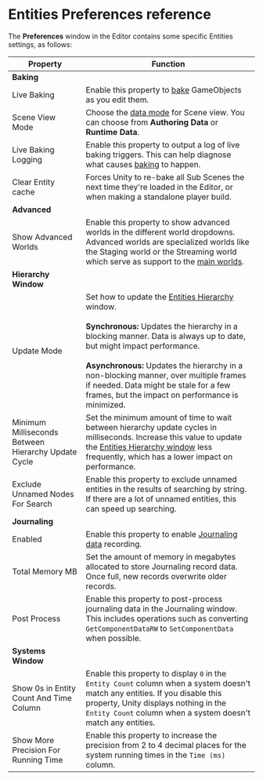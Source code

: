 # Entities Preferences reference

The **Preferences** window in the Editor contains some specific Entities settings, as follows:

|**Property**|**Function**|
|---|---|
|**Baking**||
|Live Baking|Enable this property to [bake](baking.md) GameObjects as you edit them.|
|Scene View Mode|Choose the [data mode](editor-authoring-runtime.md) for Scene view. You can choose from **Authoring Data** or **Runtime Data**. |
|Live Baking Logging| Enable this property to output a log of live baking triggers. This can help diagnose what causes [baking](baking.md) to happen.|
|Clear Entity cache|Forces Unity to re-bake all Sub Scenes the next time they're loaded in the Editor, or when making a standalone player build.|
|**Advanced**||
|Show Advanced Worlds|Enable this property to show advanced worlds in the different world dropdowns. Advanced worlds are specialized worlds like the Staging world or the Streaming world which serve as support to the [main worlds](concepts-worlds.md).|
|**Hierarchy Window**||
|Update Mode|Set how to update the [Entities Hierarchy](editor-hierarchy-window.md) window. <br/><br/>**Synchronous:** Updates the hierarchy in a blocking manner. Data is always up to date, but might impact performance.<br/><br/>**Asynchronous:** Updates the hierarchy in a non-blocking manner, over multiple frames if needed. Data might be stale for a few frames, but the impact on performance is minimized.|
|Minimum Milliseconds Between Hierarchy Update Cycle|Set the minimum amount of time to wait between hierarchy update cycles in milliseconds. Increase this value to update the [Entities Hierarchy window](editor-hierarchy-window.md) less frequently, which has a lower impact on performance.|
|Exclude Unnamed Nodes For Search|Enable this property to exclude unnamed entities in the results of searching by string. If there are a lot of unnamed entities, this can speed up searching.|
|**Journaling**||
|Enabled|Enable this property to enable [Journaling data](entities-journaling.md) recording.|
|Total Memory MB|Set the amount of memory in megabytes allocated to store Journaling record data. Once full, new records overwrite older records.|
|Post Process|Enable this property to post-process journaling data in the Journaling window. This includes operations such as converting `GetComponentDataRW` to `SetComponentData` when possible.|
|**Systems Window**||
|Show 0s in Entity Count And Time Column|Enable this property to display `0` in the `Entity Count` column when a system doesn't match any entities. If you disable this property, Unity displays nothing in the `Entity Count` column when a system doesn't match any entities.|
|Show More Precision For Running Time|Enable this property to increase the precision from 2 to 4 decimal places for the system running times in the `Time (ms)` column.|
